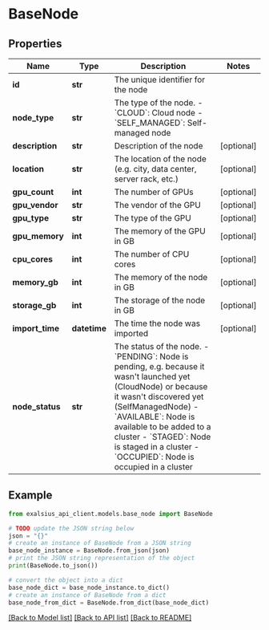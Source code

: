 # BaseNode


## Properties

Name | Type | Description | Notes
------------ | ------------- | ------------- | -------------
**id** | **str** | The unique identifier for the node | 
**node_type** | **str** | The type of the node. - &#x60;CLOUD&#x60;: Cloud node - &#x60;SELF_MANAGED&#x60;: Self-managed node  | 
**description** | **str** | Description of the node | [optional] 
**location** | **str** | The location of the node (e.g. city, data center, server rack, etc.) | [optional] 
**gpu_count** | **int** | The number of GPUs | [optional] 
**gpu_vendor** | **str** | The vendor of the GPU | [optional] 
**gpu_type** | **str** | The type of the GPU | [optional] 
**gpu_memory** | **int** | The memory of the GPU in GB | [optional] 
**cpu_cores** | **int** | The number of CPU cores | [optional] 
**memory_gb** | **int** | The memory of the node in GB | [optional] 
**storage_gb** | **int** | The storage of the node in GB | [optional] 
**import_time** | **datetime** | The time the node was imported | [optional] 
**node_status** | **str** | The status of the node. - &#x60;PENDING&#x60;: Node is pending, e.g. because it wasn&#39;t launched yet (CloudNode) or because it wasn&#39;t discovered yet (SelfManagedNode) - &#x60;AVAILABLE&#x60;: Node is available to be added to a cluster - &#x60;STAGED&#x60;: Node is staged in a cluster - &#x60;OCCUPIED&#x60;: Node is occupied in a cluster  | 

## Example

```python
from exalsius_api_client.models.base_node import BaseNode

# TODO update the JSON string below
json = "{}"
# create an instance of BaseNode from a JSON string
base_node_instance = BaseNode.from_json(json)
# print the JSON string representation of the object
print(BaseNode.to_json())

# convert the object into a dict
base_node_dict = base_node_instance.to_dict()
# create an instance of BaseNode from a dict
base_node_from_dict = BaseNode.from_dict(base_node_dict)
```
[[Back to Model list]](../README.md#documentation-for-models) [[Back to API list]](../README.md#documentation-for-api-endpoints) [[Back to README]](../README.md)


